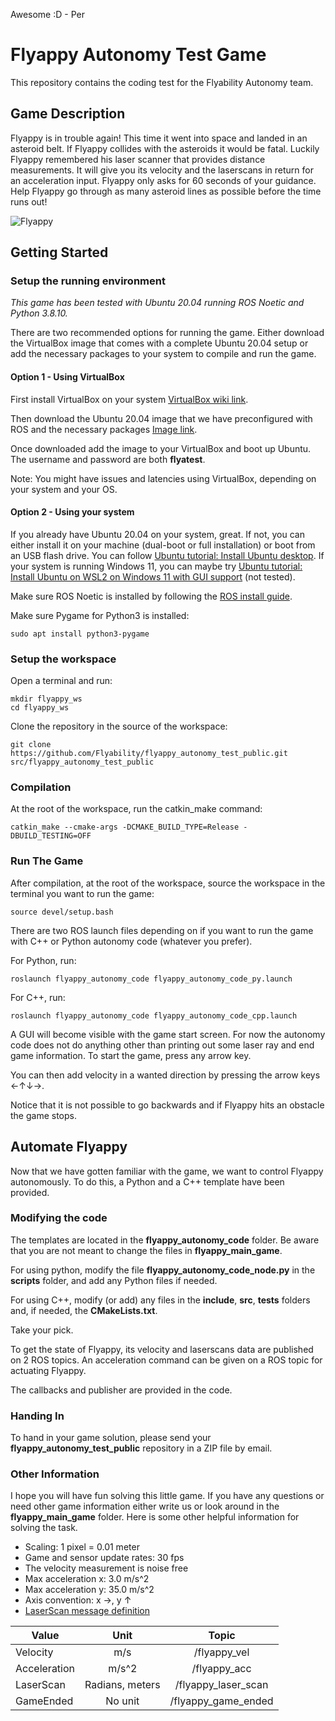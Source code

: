 Awesome :D - Per

# Flyappy Autonomy Test Game

This repository contains the coding test for the Flyability Autonomy team.

## Game Description

Flyappy is in trouble again! This time it went into space and landed in an asteroid
belt. If Flyappy collides with the asteroids it would be fatal. Luckily Flyappy remembered
his laser scanner that provides distance measurements. It will give you its velocity and
the laserscans in return for an acceleration input. Flyappy only asks for 60 seconds of
your guidance. Help Flyappy go through as many asteroid lines as possible before the time
runs out!

![Flyappy](flyappy_cover.png)

## Getting Started

### Setup the running environment

*This game has been tested with Ubuntu 20.04 running ROS Noetic and Python 3.8.10.*

There are two recommended options for running the game. Either download the VirtualBox
image that comes with a complete Ubuntu 20.04 setup or add the necessary packages to
your system to compile and run the game.

#### Option 1 - Using VirtualBox

First install VirtualBox on your system
[VirtualBox wiki link](https://www.virtualbox.org/wiki/Downloads).

Then download the Ubuntu 20.04 image that we have preconfigured with ROS and the
necessary packages
[Image link](https://drive.google.com/file/d/14XXwDKfOUH8pCh18CagoJmq6qFxY289Q/view?usp=share_link).

Once downloaded add the image to your VirtualBox and boot up Ubuntu. The username and
password are both **flyatest**.

Note: You might have issues and latencies using VirtualBox, depending on your system and
your OS.

#### Option 2 - Using your system

If you already have Ubuntu 20.04 on your system, great. If not, you can either install
it on your machine (dual-boot or full installation) or boot from an USB flash drive.
You can follow
[Ubuntu tutorial: Install Ubuntu desktop](https://ubuntu.com/tutorials/install-ubuntu-desktop).
If your system is running Windows 11, you can maybe try
[Ubuntu tutorial: Install Ubuntu on WSL2 on Windows 11 with GUI support](https://ubuntu.com/tutorials/install-ubuntu-on-wsl2-on-windows-11-with-gui-support)
(not tested).

Make sure ROS Noetic is installed by following the
[ROS install guide](http://wiki.ros.org/noetic/Installation/Ubuntu).

Make sure Pygame for Python3 is installed:
```
sudo apt install python3-pygame
```

### Setup the workspace

Open a terminal and run:
```
mkdir flyappy_ws
cd flyappy_ws
```

Clone the repository in the source of the workspace:
```
git clone https://github.com/Flyability/flyappy_autonomy_test_public.git src/flyappy_autonomy_test_public
```

### Compilation

At the root of the workspace, run the catkin_make command:
```
catkin_make --cmake-args -DCMAKE_BUILD_TYPE=Release -DBUILD_TESTING=OFF
```

### Run The Game

After compilation, at the root of the workspace, source the workspace in the terminal
you want to run the game:
```
source devel/setup.bash
```

There are two ROS launch files depending on if you want to run the game with C++ or
Python autonomy code (whatever you prefer).

For Python, run:
```
roslaunch flyappy_autonomy_code flyappy_autonomy_code_py.launch
```

For C++, run:
```
roslaunch flyappy_autonomy_code flyappy_autonomy_code_cpp.launch
```

A GUI will become visible with the game start screen. For now the autonomy code does not
do anything other than printing out some laser ray and end game information. To start
the game, press any arrow key.

You can then add velocity in a wanted direction by pressing the arrow keys
&larr;&uarr;&darr;&rarr;.

Notice that it is not possible to go backwards and if Flyappy hits an obstacle the game
stops.

## Automate Flyappy

Now that we have gotten familiar with the game, we want to control Flyappy autonomously.
To do this, a Python and a C++ template have been provided.

### Modifying the code

The templates are located in the **flyappy_autonomy_code** folder. Be aware that you
are not meant to change the files in **flyappy_main_game**.

For using python, modify the file **flyappy_autonomy_code_node.py** in the **scripts**
folder, and add any Python files if needed.

For using C++, modify (or add) any files in the **include**, **src**, **tests** folders
and, if needed, the **CMakeLists.txt**.

Take your pick.

To get the state of Flyappy, its velocity and laserscans data are published on 2 ROS
topics. An acceleration command can be given on a ROS topic for actuating Flyappy.

The callbacks and publisher are provided in the code.

### Handing In

To hand in your game solution, please send your **flyappy_autonomy_test_public**
repository in a ZIP file by email.

### Other Information

I hope you will have fun solving this little game. If you have any questions or need
other game information either write us or look around in the **flyappy_main_game**
folder. Here is some other helpful information for solving the task.

* Scaling: 1 pixel = 0.01 meter
* Game and sensor update rates: 30 fps
* The velocity measurement is noise free
* Max acceleration x: 3.0 m/s^2
* Max acceleration y: 35.0 m/s^2
* Axis convention: x &rarr;, y &uarr;
* [LaserScan message definition](http://docs.ros.org/api/sensor_msgs/html/msg/LaserScan.html)

| Value        | Unit           | Topic  |
| ------------- |:-------------:| :-----:|
| Velocity      | m/s           | /flyappy_vel |
| Acceleration  | m/s^2         | /flyappy_acc |
| LaserScan     | Radians, meters      | /flyappy_laser_scan |
| GameEnded     | No unit      | /flyappy_game_ended |
